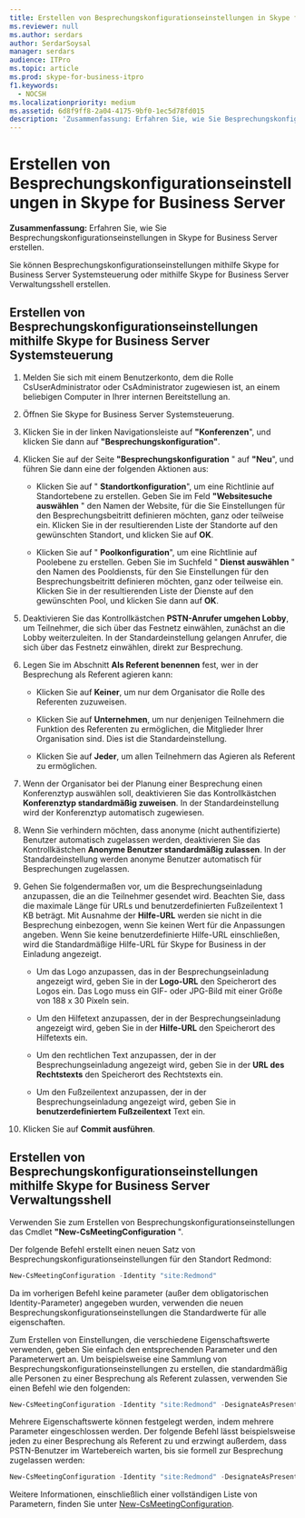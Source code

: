 ```yaml
---
title: Erstellen von Besprechungskonfigurationseinstellungen in Skype for Business Server
ms.reviewer: null
ms.author: serdars
author: SerdarSoysal
manager: serdars
audience: ITPro
ms.topic: article
ms.prod: skype-for-business-itpro
f1.keywords:
  - NOCSH
ms.localizationpriority: medium
ms.assetid: 6d8f9ff8-2a04-4175-9bf0-1ec5d78fd015
description: 'Zusammenfassung: Erfahren Sie, wie Sie Besprechungskonfigurationseinstellungen in Skype for Business Server erstellen.'
---
```


# <a name="create-meeting-configuration-settings-in-skype-for-business-server"></a>Erstellen von Besprechungskonfigurationseinstellungen in Skype for Business Server
 
**Zusammenfassung:** Erfahren Sie, wie Sie Besprechungskonfigurationseinstellungen in Skype for Business Server erstellen.
  
Sie können Besprechungskonfigurationseinstellungen mithilfe Skype for Business Server Systemsteuerung oder mithilfe Skype for Business Server Verwaltungsshell erstellen.
  
## <a name="create-meeting-configuration-settings-by-using-skype-for-business-server-control-panel"></a>Erstellen von Besprechungskonfigurationseinstellungen mithilfe Skype for Business Server Systemsteuerung

1. Melden Sie sich mit einem Benutzerkonto, dem die Rolle CsUserAdministrator oder CsAdministrator zugewiesen ist, an einem beliebigen Computer in Ihrer internen Bereitstellung an.
    
2.  Öffnen Sie Skype for Business Server Systemsteuerung.
    
3. Klicken Sie in der linken Navigationsleiste auf **"Konferenzen**", und klicken Sie dann auf **"Besprechungskonfiguration"**.
    
4. Klicken Sie auf der Seite **"Besprechungskonfiguration** " auf **"Neu**", und führen Sie dann eine der folgenden Aktionen aus:
    
    - Klicken Sie auf " **Standortkonfiguration**", um eine Richtlinie auf Standortebene zu erstellen. Geben Sie im Feld **"Websitesuche auswählen** " den Namen der Website, für die Sie Einstellungen für den Besprechungsbeitritt definieren möchten, ganz oder teilweise ein. Klicken Sie in der resultierenden Liste der Standorte auf den gewünschten Standort, und klicken Sie auf **OK**.
    
    - Klicken Sie auf " **Poolkonfiguration**", um eine Richtlinie auf Poolebene zu erstellen. Geben Sie im Suchfeld " **Dienst auswählen** " den Namen des Pooldiensts, für den Sie Einstellungen für den Besprechungsbeitritt definieren möchten, ganz oder teilweise ein. Klicken Sie in der resultierenden Liste der Dienste auf den gewünschten Pool, und klicken Sie dann auf **OK**.
    
5. Deaktivieren Sie das Kontrollkästchen **PSTN-Anrufer umgehen Lobby**, um Teilnehmer, die sich über das Festnetz einwählen, zunächst an die Lobby weiterzuleiten. In der Standardeinstellung gelangen Anrufer, die sich über das Festnetz einwählen, direkt zur Besprechung.
    
6. Legen Sie im Abschnitt **Als Referent benennen** fest, wer in der Besprechung als Referent agieren kann:
    
   - Klicken Sie auf **Keiner**, um nur dem Organisator die Rolle des Referenten zuzuweisen.
    
   - Klicken Sie auf **Unternehmen**, um nur denjenigen Teilnehmern die Funktion des Referenten zu ermöglichen, die Mitglieder Ihrer Organisation sind. Dies ist die Standardeinstellung.
    
   - Klicken Sie auf **Jeder**, um allen Teilnehmern das Agieren als Referent zu ermöglichen.
    
7. Wenn der Organisator bei der Planung einer Besprechung einen Konferenztyp auswählen soll, deaktivieren Sie das Kontrollkästchen **Konferenztyp standardmäßig zuweisen**. In der Standardeinstellung wird der Konferenztyp automatisch zugewiesen.
    
8. Wenn Sie verhindern möchten, dass anonyme (nicht authentifizierte) Benutzer automatisch zugelassen werden, deaktivieren Sie das Kontrollkästchen **Anonyme Benutzer standardmäßig zulassen**. In der Standardeinstellung werden anonyme Benutzer automatisch für Besprechungen zugelassen.
    
9. Gehen Sie folgendermaßen vor, um die Besprechungseinladung anzupassen, die an die Teilnehmer gesendet wird. Beachten Sie, dass die maximale Länge für URLs und benutzerdefinierten Fußzeilentext 1 KB beträgt. Mit Ausnahme der **Hilfe-URL** werden sie nicht in die Besprechung einbezogen, wenn Sie keinen Wert für die Anpassungen angeben. Wenn Sie keine benutzerdefinierte Hilfe-URL einschließen, wird die Standardmäßige Hilfe-URL für Skype for Business in der Einladung angezeigt. 
    
   - Um das Logo anzupassen, das in der Besprechungseinladung angezeigt wird, geben Sie in der **Logo-URL** den Speicherort des Logos ein. Das Logo muss ein GIF- oder JPG-Bild mit einer Größe von 188 x 30 Pixeln sein. 
    
   - Um den Hilfetext anzupassen, der in der Besprechungseinladung angezeigt wird, geben Sie in der **Hilfe-URL** den Speicherort des Hilfetexts ein.
    
   - Um den rechtlichen Text anzupassen, der in der Besprechungseinladung angezeigt wird, geben Sie in der **URL des Rechtstexts** den Speicherort des Rechtstexts ein.
    
   - Um den Fußzeilentext anzupassen, der in der Besprechungseinladung angezeigt wird, geben Sie in **benutzerdefiniertem Fußzeilentext** Text ein.
    
10. Klicken Sie auf **Commit ausführen**.
    
## <a name="create-meeting-configuration-settings-by-using-skype-for-business-server-management-shell"></a>Erstellen von Besprechungskonfigurationseinstellungen mithilfe Skype for Business Server Verwaltungsshell

Verwenden Sie zum Erstellen von Besprechungskonfigurationseinstellungen das Cmdlet **"New-CsMeetingConfiguration** ".
  
Der folgende Befehl erstellt einen neuen Satz von Besprechungskonfigurationseinstellungen für den Standort Redmond:
  
```PowerShell
New-CsMeetingConfiguration -Identity "site:Redmond"
```

Da im vorherigen Befehl keine parameter (außer dem obligatorischen Identity-Parameter) angegeben wurden, verwenden die neuen Besprechungskonfigurationseinstellungen die Standardwerte für alle eigenschaften.
  
Zum Erstellen von Einstellungen, die verschiedene Eigenschaftswerte verwenden, geben Sie einfach den entsprechenden Parameter und den Parameterwert an. Um beispielsweise eine Sammlung von Besprechungskonfigurationseinstellungen zu erstellen, die standardmäßig alle Personen zu einer Besprechung als Referent zulassen, verwenden Sie einen Befehl wie den folgenden:
  
```PowerShell
New-CsMeetingConfiguration -Identity "site:Redmond" -DesignateAsPresenter "Everyone"
```

Mehrere Eigenschaftswerte können festgelegt werden, indem mehrere Parameter eingeschlossen werden. Der folgende Befehl lässt beispielsweise jeden zu einer Besprechung als Referent zu und erzwingt außerdem, dass PSTN-Benutzer im Wartebereich warten, bis sie formell zur Besprechung zugelassen werden:
  
```PowerShell
New-CsMeetingConfiguration -Identity "site:Redmond" -DesignateAsPresenter "Everyone" -PSTNUCallersBypassLobby $True
```

Weitere Informationen, einschließlich einer vollständigen Liste von Parametern, finden Sie unter [New-CsMeetingConfiguration](/powershell/module/skype/new-csmeetingconfiguration?view=skype-ps).
